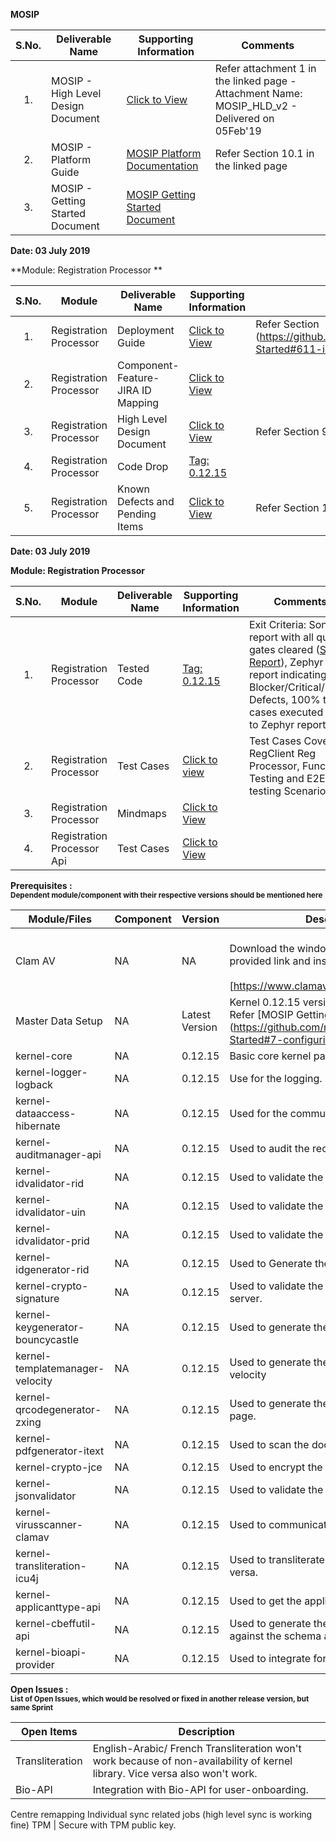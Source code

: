 
**MOSIP**

|**S.No.**| **Deliverable Name**| **Supporting Information**|**Comments**|
|:------:|-----|---|---|
|1.|MOSIP - High Level Design Document|[Click to View](Deliverables---Attachments)|Refer attachment 1 in the linked page - Attachment Name: MOSIP_HLD_v2 - Delivered on 05Feb'19|
|2.|MOSIP - Platform Guide|[MOSIP Platform Documentation](Platform-Documentation)|Refer Section 10.1 in the linked page|
|3.|MOSIP - Getting Started Document|[MOSIP Getting Started Document](https://github.com/mosip/mosip/wiki/Getting-Started)|


**Date: 03 July 2019**

**Module: Registration Processor **

|**S.No.**|**Module**|**Deliverable Name**| **Supporting Information**|**Comments**|
|:------:|-----|---|---|---|
|1.|Registration Processor|Deployment Guide| [Click to View](https://github.com/mosip/mosip/wiki/Getting-Started#8-mosip-deployment-)|Refer Section (https://github.com/mosip/mosip/wiki/Getting-Started#611-installation-of-activemq)|
|2.|Registration Processor|Component-Feature-JIRA ID Mapping|[Click to View](https://github.com/mosip/mosip/wiki/Component-Feature-ID-JIRA-ID-Mapping#10-registration-processor-)|
|3.|Registration Processor|High Level Design Document|[Click to View](https://github.com/mosip/mosip/wiki/Deliverables---Attachments)|Refer Section 9 in the linked page|
|4.|Registration Processor|Code Drop|[Tag: 0.12.15](https://github.com/mosip/mosip/releases/tag/0.12.15)||
|5.|Registration Processor|Known Defects and Pending Items|[Click to View](Deliverables---Attachments)|Refer Section 10 in the linked page|

**Date: 03 July 2019**

**Module: Registration Processor**

|**S.No.**|**Module**|**Deliverable Name**| **Supporting Information**|**Comments**|
|:------:|-----|---|---|---|
|1.|Registration Processor|Tested Code|[Tag: 0.12.15](https://github.com/mosip/mosip/releases/tag/0.12.15)|Exit Criteria: Sonar report with all quality gates cleared ([Sonar Report](http://104.215.158.154:9000/dashboard?id=io.mosip.registrationprocessor%3Aregistration-processor)), Zephyr report indicating: No Blocker/Critical/Major Defects, 100% test cases executed (link to Zephyr report)| 
|2.|Registration Processor|Test Cases|[Click to view](https://mosipid.atlassian.net/projects/MOS?selectedItem=com.thed.zephyr.je__project-centric-view-tests-page&testsTab=test-cycles-tab)|Test Cases Covered RegClient Reg Processor, Functional Testing and E2E testing Scenario;s|
|3.|Registration Processor|Mindmaps|[Click to View](/mosip/mosip/tree/master/docs/testing/Registration%20Client/Mindmaps)|
|4.|Registration Processor Api|Test Cases|[Click to View](https://github.com/mosip/mosip/blob/master/docs/testing/Registration%20Client/Mindmaps/Reg_Client_NonBio_Integration_TestCases.xlsx)|

**Prerequisites : <br><sub>Dependent module/component with their respective versions should be mentioned here</sub></br>**  

|**Module/Files**|**Component**|**Version**|**Description (If any)**|
|-----|-------------|----------------|--------------|
|Clam AV |NA|NA|<br>Download the windows clam av antivirus by provided link and install the s\w.</br> <br>[https://www.clamav.net/downloads#otherversions]</br>|
|Master Data Setup |NA|Latest Version|Kernel 0.12.15 version of DB scripts can be used. Refer [MOSIP Getting Started doc.] (https://github.com/mosip/mosip/wiki/Getting-Started#7-configuring-mosip-).|
|kernel-core|NA|0.12.15|Basic core kernel packages.|
|kernel-logger-logback|NA|0.12.15|Use for the logging.|
|kernel-dataaccess-hibernate|NA|0.12.15|Used for the communicating to the DB.|
|kernel-auditmanager-api|NA|0.12.15|Used to audit the records into the DB|
|kernel-idvalidator-rid|NA|0.12.15|Used to validate the RID format.|
|kernel-idvalidator-uin|NA|0.12.15|Used to validate the UIN format|
|kernel-idvalidator-prid|NA|0.12.15|Used to validate the PRID format|
|kernel-idgenerator-rid|NA|0.12.15|Used to Generate the RID.|
|kernel-crypto-signature|NA|0.12.15|Used to validate the signature response from server.|
|kernel-keygenerator-bouncycastle|NA|0.12.15|Used to generate the key pair for AES -256.|
|kernel-templatemanager-velocity|NA|0.12.15|Used to generate the template manager using the velocity|
|kernel-qrcodegenerator-zxing|NA|0.12.15|Used to generate the QR code in acknowledgment page.|
|kernel-pdfgenerator-itext|NA|0.12.15|Used to scan the document in PDF format.|
|kernel-crypto-jce|NA|0.12.15|Used to encrypt the packet information|
|kernel-jsonvalidator|NA|0.12.15|Used to validate the JSON.|
|kernel-virusscanner-clamav|NA|0.12.15|Used to communicate to the Antivirus Clam AV|
|kernel-transliteration-icu4j|NA|0.12.15|Used to transliterate the Arabic to French and vice versa.|
|kernel-applicanttype-api|NA|0.12.15|Used to get the applicant types |
|kernel-cbeffutil-api|NA|0.12.15|Used to generate the CBEFF file and validate against the schema also.|
|kernel-bioapi-provider|NA|0.12.15|Used to integrate for the user-onboarding.|

**Open Issues : <br><sub>List of Open Issues, which would be resolved or fixed in another release version, but same Sprint</sub></br>**  

|Open Items|Description
|-----------------|----------------------
Transliteration|English-Arabic/ French Transliteration  won't work because of non-availability of kernel library. Vice versa also won't work.
Bio-API|Integration with Bio-API for user-onboarding.
Centre remapping
Individual sync related jobs (high level sync is working fine) 
TPM | Secure with TPM public key.  

